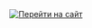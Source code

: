 <div align="center">
  <a href="mi1nor.github.io/new-v/"><img alt="Перейти на сайт" src="https://img.shields.io/badge/%D0%9D%D0%B0%D1%87%D0%B0%D1%82%D1%8C%20%D0%B8%D0%B3%D1%80%D1%83-8A2BE2?style=for-the-badge&link=https%3A%2F%2Fiqqx.github.io%2Fgame"></a>
</div>
